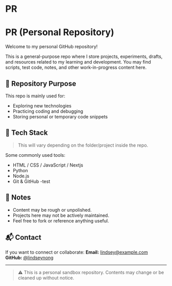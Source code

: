 # PR
# PR (Personal Repository)

Welcome to my personal GitHub repository!

This is a general-purpose repo where I store projects, experiments, drafts, and resources related to my learning and development. You may find scripts, test code, notes, and other work-in-progress content here.

## 📁 Repository Purpose

This repo is mainly used for:
- Exploring new technologies
- Practicing coding and debugging
- Storing personal or temporary code snippets

## 🔧 Tech Stack

> This will vary depending on the folder/project inside the repo.

Some commonly used tools:
- HTML / CSS / JavaScript / Nextjs
- Python
- Node.js
- Git & GitHub
-test
## 📌 Notes

- Content may be rough or unpolished.
- Projects here may not be actively maintained.
- Feel free to fork or reference anything useful.

## 📬 Contact

If you want to connect or collaborate:
**Email:** lindsey@example.com  
**GitHub:** [@lindseynong](https://github.com/lindseynong)

---

> ⚠️ This is a personal sandbox repository. Contents may change or be cleaned up without notice.
